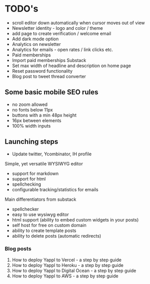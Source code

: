 # TODO's

- scroll editor down automatically when cursor moves out of view
- Newsletter identity - logo and color / theme
- add page to create verification / welcome email
- Add dark mode option
- Analytics on newsletter
- Analytics for emails - open rates / link clicks etc.
- Paid memberships
- Import paid memberships Substack
- Set max width of headline and description on home page
- Reset password functionality
- Blog post to tweet thread converter

## Some basic mobile SEO rules

- no zoom allowed
- no fonts below 11px
- buttons with a min 48px height
- 16px between elements
- 100% width inputs

## Launching steps

- Update twitter, Ycombinator, IH profile

Simple, yet versatile WYSIWYG editor

- support for markdown
- support for html
- spellchecking
- configurable tracking/statistics for emails

Main differentiators from substack

- spellchecker
- easy to use wysiwyg editor
- html support (ability to embed custom widgets in your posts)
- self host for free on custom domain
- ability to create template posts
- ability to delete posts (automatic redirects)

### Blog posts

1. How to deploy Yappl to Vercel - a step by step guide
2. How to deploy Yappl to Heroku - a step by step guide
3. How to deploy Yappl to Digital Ocean - a step by step guide
4. How to deploy Yappl to AWS - a step by step guide
